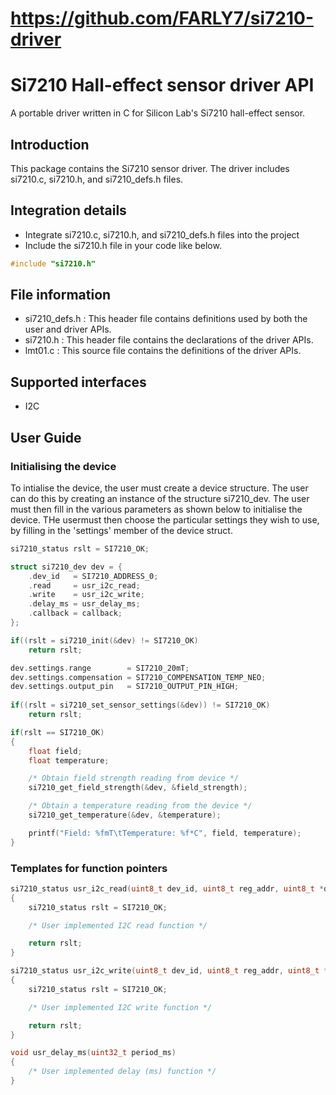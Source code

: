 # https://github.com/FARLY7/si7210-driver


# Si7210 Hall-effect sensor driver API
A portable driver written in C for Silicon Lab's Si7210 hall-effect sensor.


## Introduction
This package contains the Si7210 sensor driver.
The driver includes si7210.c, si7210.h, and si7210_defs.h files.

## Integration details
* Integrate si7210.c, si7210.h, and si7210_defs.h files into the project
* Include the si7210.h file in your code like below.

``` c
#include "si7210.h"
```

## File information
* si7210_defs.h : This header file contains definitions used by both the user and driver APIs.
* si7210.h : This header file contains the declarations of the driver APIs.
* lmt01.c : This source file contains the definitions of the driver APIs.

## Supported interfaces
* I2C

## User Guide

### Initialising the device
To intialise the device, the user must create a device structure. The user can do this by creating an instance of the structure si7210_dev. The user must then fill in the various parameters as shown below to initialise the device. THe usermust then choose the particular settings they wish to use, by filling in the 'settings' member of the device struct.

``` c
si7210_status rslt = SI7210_OK;

struct si7210_dev dev = {
    .dev_id   = SI7210_ADDRESS_0;
    .read     = usr_i2c_read;
    .write    = usr_i2c_write;
    .delay_ms = usr_delay_ms;
    .callback = callback;
};

if((rslt = si7210_init(&dev) != SI7210_OK)
    return rslt;

dev.settings.range        = SI7210_20mT;
dev.settings.compensation = SI7210_COMPENSATION_TEMP_NEO;
dev.settings.output_pin   = SI7210_OUTPUT_PIN_HIGH;
 
if((rslt = si7210_set_sensor_settings(&dev)) != SI7210_OK)
    return rslt;

if(rslt == SI7210_OK)
{
    float field;
    float temperature;

    /* Obtain field strength reading from device */
    si7210_get_field_strength(&dev, &field_strength);

    /* Obtain a temperature reading from the device */
    si7210_get_temperature(&dev, &temperature);

    printf("Field: %fmT\tTemperature: %f*C", field, temperature);
}
````

### Templates for function pointers
``` c
si7210_status usr_i2c_read(uint8_t dev_id, uint8_t reg_addr, uint8_t *data, uint16_t len)
{
    si7210_status rslt = SI7210_OK;

    /* User implemented I2C read function */

    return rslt;
}

si7210_status usr_i2c_write(uint8_t dev_id, uint8_t reg_addr, uint8_t *data, uint16_t len)
{
    si7210_status rslt = SI7210_OK;

    /* User implemented I2C write function */

    return rslt;
}

void usr_delay_ms(uint32_t period_ms)
{
    /* User implemented delay (ms) function */
}

```
